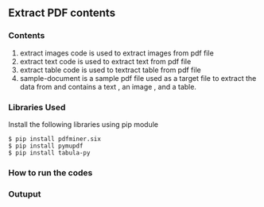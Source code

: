 
## Extract PDF contents
### Contents
1. extract images code is used to extract images from pdf file
2. extract text code is used to extract text from pdf file
3. extract table code is used to textract table from pdf file
4. sample-document is a sample pdf file used as a target file to extract the data from and contains a text , an image , and a table.

### Libraries Used
Install the following libraries using pip module

```
$ pip install pdfminer.six
$ pip install pymupdf
$ pip install tabula-py
```

### How to run the codes 



### Outuput

